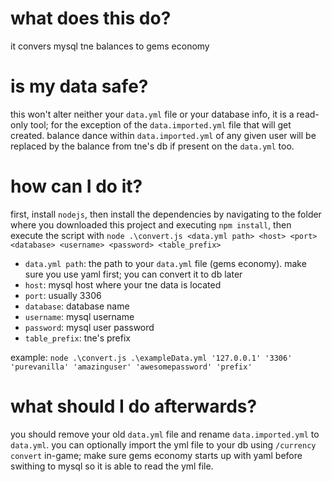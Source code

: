 # what does this do?
it convers mysql tne balances to gems economy

# is my data safe?
this won't alter neither your ``data.yml`` file or your database info, it is a read-only tool; for the exception of the ``data.imported.yml`` file that will get created. balance dance within ``data.imported.yml`` of any given user will be replaced by the balance from tne's db if present on the ``data.yml`` too.

# how can I do it?
first, install ``nodejs``, then install the dependencies by navigating to the folder where you downloaded this project and executing ``npm install``, then execute the script with ``node .\convert.js <data.yml path> <host> <port> <database> <username> <password> <table_prefix>``

- ``data.yml path``: the path to your ``data.yml`` file (gems economy). make sure you use yaml first; you can convert it to db later
- ``host``: mysql host where your tne data is located
- ``port``: usually 3306
- ``database``: database name
- ``username``: mysql username
- ``password``: mysql user password
- ``table_prefix``: tne's prefix

example:
``node .\convert.js .\exampleData.yml '127.0.0.1' '3306' 'purevanilla' 'amazinguser' 'awesomepassword' 'prefix'``

# what should I do afterwards?
you should remove your old ``data.yml`` file and rename ``data.imported.yml`` to ``data.yml``. you can optionally import the yml file to your db using ``/currency convert`` in-game; make sure gems economy starts up with yaml before swithing to mysql so it is able to read the yml file.